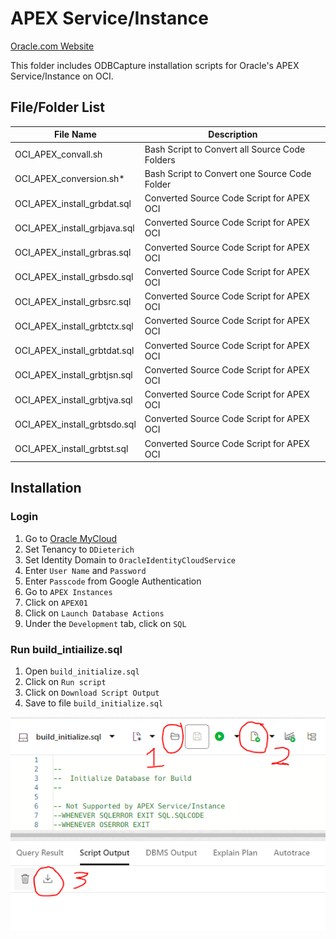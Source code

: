# APEX Service/Instance

[Oracle.com Website](https://www.oracle.com/application-development/apex/)

This folder includes ODBCapture installation scripts for Oracle's APEX Service/Instance on OCI.


## File/Folder List

File Name                    | Description
-----------------------------|-------------
OCI_APEX_convall.sh          | Bash Script to Convert all Source Code Folders
OCI_APEX_conversion.sh*      | Bash Script to Convert one Source Code Folder
OCI_APEX_install_grbdat.sql  | Converted Source Code Script for APEX OCI
OCI_APEX_install_grbjava.sql | Converted Source Code Script for APEX OCI
OCI_APEX_install_grbras.sql  | Converted Source Code Script for APEX OCI
OCI_APEX_install_grbsdo.sql  | Converted Source Code Script for APEX OCI
OCI_APEX_install_grbsrc.sql  | Converted Source Code Script for APEX OCI
OCI_APEX_install_grbtctx.sql | Converted Source Code Script for APEX OCI
OCI_APEX_install_grbtdat.sql | Converted Source Code Script for APEX OCI
OCI_APEX_install_grbtjsn.sql | Converted Source Code Script for APEX OCI
OCI_APEX_install_grbtjva.sql | Converted Source Code Script for APEX OCI
OCI_APEX_install_grbtsdo.sql | Converted Source Code Script for APEX OCI
OCI_APEX_install_grbtst.sql  | Converted Source Code Script for APEX OCI

## Installation

### Login
1. Go to [Oracle MyCloud](https://myservices-ddieterich.console.oraclecloud.com/mycloud/cloudportal/gettingStarted)
2. Set Tenancy to `DDieterich`
3. Set Identity Domain to `OracleIdentityCloudService`
4. Enter `User Name` and `Password`
5. Enter `Passcode` from Google Authentication
6. Go to `APEX Instances`
7. Click on `APEX01`
8. Click on `Launch Database Actions`
9. Under the `Development` tab, click on `SQL`

### Run build_intiailize.sql
1. Open `build_initialize.sql`
2. Click on `Run script`
3. Click on `Download Script Output`
4. Save to file `build_initialize.sql`

![Icons used to Open, Run, and Download the build script.](build_initialize.PNG)
